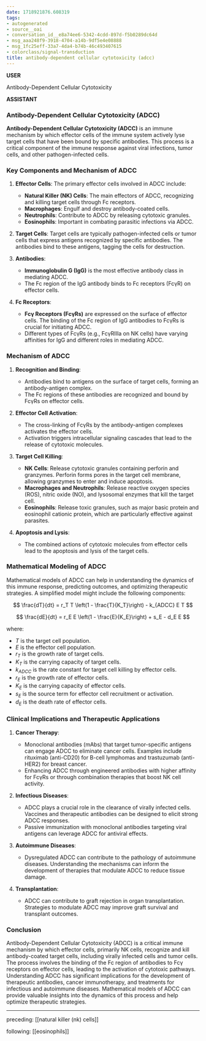 ```yaml
---
date: 1718921876.608319
tags:
- autogenerated
- source__oai
- conversation_id__e8a74ee6-5342-4cdd-897d-f5b0289dc64d
- msg_aaa248f9-3918-4704-a14b-9df5e4e08888
- msg_1fc25eff-33a7-4da4-b74b-46c493407615
- colorclass/signal-transduction
title: antibody-dependent cellular cytotoxicity (adcc)
---
```


**USER**

Antibody-Dependent Cellular Cytotoxicity


**ASSISTANT**

### Antibody-Dependent Cellular Cytotoxicity (ADCC)

**Antibody-Dependent Cellular Cytotoxicity (ADCC)** is an immune mechanism by which effector cells of the immune system actively lyse target cells that have been bound by specific antibodies. This process is a critical component of the immune response against viral infections, tumor cells, and other pathogen-infected cells.

### Key Components and Mechanism of ADCC

1. **Effector Cells**:
   The primary effector cells involved in ADCC include:
   - **Natural Killer (NK) Cells**: The main effectors of ADCC, recognizing and killing target cells through Fc receptors.
   - **Macrophages**: Engulf and destroy antibody-coated cells.
   - **Neutrophils**: Contribute to ADCC by releasing cytotoxic granules.
   - **Eosinophils**: Important in combating parasitic infections via ADCC.

2. **Target Cells**:
   Target cells are typically pathogen-infected cells or tumor cells that express antigens recognized by specific antibodies. The antibodies bind to these antigens, tagging the cells for destruction.

3. **Antibodies**:
   - **Immunoglobulin G (IgG)** is the most effective antibody class in mediating ADCC.
   - The Fc region of the IgG antibody binds to Fc receptors (FcγR) on effector cells.

4. **Fc Receptors**:
   - **Fcγ Receptors (FcγRs)** are expressed on the surface of effector cells. The binding of the Fc region of IgG antibodies to FcγRs is crucial for initiating ADCC.
   - Different types of FcγRs (e.g., FcγRIIIa on NK cells) have varying affinities for IgG and different roles in mediating ADCC.

### Mechanism of ADCC

1. **Recognition and Binding**:
   - Antibodies bind to antigens on the surface of target cells, forming an antibody-antigen complex.
   - The Fc regions of these antibodies are recognized and bound by FcγRs on effector cells.

2. **Effector Cell Activation**:
   - The cross-linking of FcγRs by the antibody-antigen complexes activates the effector cells.
   - Activation triggers intracellular signaling cascades that lead to the release of cytotoxic molecules.

3. **Target Cell Killing**:
   - **NK Cells**: Release cytotoxic granules containing perforin and granzymes. Perforin forms pores in the target cell membrane, allowing granzymes to enter and induce apoptosis.
   - **Macrophages and Neutrophils**: Release reactive oxygen species (ROS), nitric oxide (NO), and lysosomal enzymes that kill the target cell.
   - **Eosinophils**: Release toxic granules, such as major basic protein and eosinophil cationic protein, which are particularly effective against parasites.

4. **Apoptosis and Lysis**:
   - The combined actions of cytotoxic molecules from effector cells lead to the apoptosis and lysis of the target cells.

### Mathematical Modeling of ADCC

Mathematical models of ADCC can help in understanding the dynamics of this immune response, predicting outcomes, and optimizing therapeutic strategies. A simplified model might include the following components:

$$
\frac{dT}{dt} = r_T T \left(1 - \frac{T}{K_T}\right) - k_{ADCC} E T
$$

$$
\frac{dE}{dt} = r_E E \left(1 - \frac{E}{K_E}\right) + s_E - d_E E
$$

where:
- $T$ is the target cell population.
- $E$ is the effector cell population.
- $r_T$ is the growth rate of target cells.
- $K_T$ is the carrying capacity of target cells.
- $k_{ADCC}$ is the rate constant for target cell killing by effector cells.
- $r_E$ is the growth rate of effector cells.
- $K_E$ is the carrying capacity of effector cells.
- $s_E$ is the source term for effector cell recruitment or activation.
- $d_E$ is the death rate of effector cells.

### Clinical Implications and Therapeutic Applications

1. **Cancer Therapy**:
   - Monoclonal antibodies (mAbs) that target tumor-specific antigens can engage ADCC to eliminate cancer cells. Examples include rituximab (anti-CD20) for B-cell lymphomas and trastuzumab (anti-HER2) for breast cancer.
   - Enhancing ADCC through engineered antibodies with higher affinity for FcγRs or through combination therapies that boost NK cell activity.

2. **Infectious Diseases**:
   - ADCC plays a crucial role in the clearance of virally infected cells. Vaccines and therapeutic antibodies can be designed to elicit strong ADCC responses.
   - Passive immunization with monoclonal antibodies targeting viral antigens can leverage ADCC for antiviral effects.

3. **Autoimmune Diseases**:
   - Dysregulated ADCC can contribute to the pathology of autoimmune diseases. Understanding the mechanisms can inform the development of therapies that modulate ADCC to reduce tissue damage.

4. **Transplantation**:
   - ADCC can contribute to graft rejection in organ transplantation. Strategies to modulate ADCC may improve graft survival and transplant outcomes.

### Conclusion

Antibody-Dependent Cellular Cytotoxicity (ADCC) is a critical immune mechanism by which effector cells, primarily NK cells, recognize and kill antibody-coated target cells, including virally infected cells and tumor cells. The process involves the binding of the Fc region of antibodies to Fcγ receptors on effector cells, leading to the activation of cytotoxic pathways. Understanding ADCC has significant implications for the development of therapeutic antibodies, cancer immunotherapy, and treatments for infectious and autoimmune diseases. Mathematical models of ADCC can provide valuable insights into the dynamics of this process and help optimize therapeutic strategies.


---

preceding: [[natural killer (nk) cells]]  


following: [[eosinophils]]